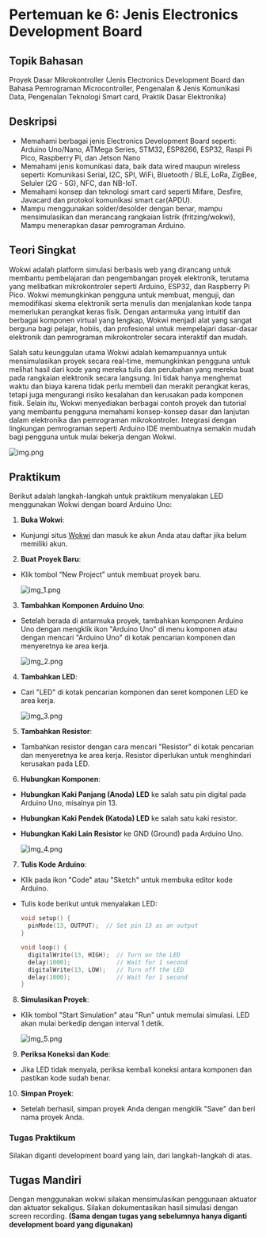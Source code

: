# Pertemuan ke 6: Jenis Electronics Development Board

## Topik Bahasan

Proyek Dasar Mikrokontroller
(Jenis Electronics Development Board dan Bahasa Pemrograman Microcontroller, Pengenalan & Jenis Komunikasi Data,
Pengenalan Teknologi Smart card, Praktik Dasar Elektronika)

## Deskripsi

- Memahami berbagai jenis Electronics Development Board seperti: Arduino Uno/Nano, ATMega Series, STM32, ESP8266, ESP32,
  Raspi Pi Pico, Raspberry Pi, dan Jetson Nano
- Memahami jenis komunikasi data, baik data wired maupun wireless seperti: Komunikasi Serial, I2C, SPI, WiFi, Bluetooth
  / BLE, LoRa, ZigBee, Seluler (2G - 5G), NFC, dan NB-IoT.
- Memahami konsep dan teknologi smart card seperti Mifare, Desfire, Javacard dan protokol komunikasi smart car(APDU).
- Mampu menggunakan solder/desolder dengan benar, mampu mensimulasikan dan merancang rangkaian listrik (fritzing/wokwi),
  Mampu menerapkan dasar pemrograman Arduino.

## Teori Singkat

Wokwi adalah platform simulasi berbasis web yang dirancang untuk membantu pembelajaran dan pengembangan proyek
elektronik, terutama yang melibatkan mikrokontroler seperti Arduino, ESP32, dan Raspberry Pi Pico. Wokwi memungkinkan
pengguna untuk membuat, menguji, dan memodifikasi skema elektronik serta menulis dan menjalankan kode tanpa memerlukan
perangkat keras fisik. Dengan antarmuka yang intuitif dan berbagai komponen virtual yang lengkap, Wokwi menjadi alat
yang sangat berguna bagi pelajar, hobiis, dan profesional untuk mempelajari dasar-dasar elektronik dan pemrograman
mikrokontroler secara interaktif dan mudah.

Salah satu keunggulan utama Wokwi adalah kemampuannya untuk mensimulasikan proyek secara real-time, memungkinkan
pengguna untuk melihat hasil dari kode yang mereka tulis dan perubahan yang mereka buat pada rangkaian elektronik secara
langsung. Ini tidak hanya menghemat waktu dan biaya karena tidak perlu membeli dan merakit perangkat keras, tetapi juga
mengurangi risiko kesalahan dan kerusakan pada komponen fisik. Selain itu, Wokwi menyediakan berbagai contoh proyek dan
tutorial yang membantu pengguna memahami konsep-konsep dasar dan lanjutan dalam elektronika dan pemrograman
mikrokontroler. Integrasi dengan lingkungan pemrograman seperti Arduino IDE membuatnya semakin mudah bagi pengguna untuk
mulai bekerja dengan Wokwi.

![img.png](img.png)

## Praktikum

Berikut adalah langkah-langkah untuk praktikum menyalakan LED menggunakan Wokwi dengan board Arduino Uno:

1. **Buka Wokwi**:

  - Kunjungi situs [Wokwi](https://wokwi.com/) dan masuk ke akun Anda atau daftar jika belum memiliki akun.

2. **Buat Proyek Baru**:

  - Klik tombol “New Project” untuk membuat proyek baru.

    ![img_1.png](img_1.png)

3. **Tambahkan Komponen Arduino Uno**:

  - Setelah berada di antarmuka proyek, tambahkan komponen Arduino Uno dengan mengklik ikon "Arduino Uno" di menu komponen
  atau dengan mencari "Arduino Uno" di kotak pencarian komponen dan menyeretnya ke area kerja.

    ![img_2.png](img_2.png)

4. **Tambahkan LED**:

  - Cari "LED" di kotak pencarian komponen dan seret komponen LED ke area kerja.

    ![img_3.png](img_3.png)

5. **Tambahkan Resistor**:

  - Tambahkan resistor dengan cara mencari "Resistor" di kotak pencarian dan menyeretnya ke area kerja. Resistor
  diperlukan untuk menghindari kerusakan pada LED.

6. **Hubungkan Komponen**:

  - **Hubungkan Kaki Panjang (Anoda) LED** ke salah satu pin digital pada Arduino Uno, misalnya pin 13.
  - **Hubungkan Kaki Pendek (Katoda) LED** ke salah satu kaki resistor.
  - **Hubungkan Kaki Lain Resistor** ke GND (Ground) pada Arduino Uno.

    ![img_4.png](img_4.png)

7. **Tulis Kode Arduino**:

  - Klik pada ikon "Code" atau "Sketch" untuk membuka editor kode Arduino.
  - Tulis kode berikut untuk menyalakan LED:

    ```cpp
    void setup() {
      pinMode(13, OUTPUT);  // Set pin 13 as an output
    }
    
    void loop() {
      digitalWrite(13, HIGH);  // Turn on the LED
      delay(1000);             // Wait for 1 second
      digitalWrite(13, LOW);   // Turn off the LED
      delay(1000);             // Wait for 1 second
    }
    ```

8. **Simulasikan Proyek**:

  - Klik tombol "Start Simulation" atau "Run" untuk memulai simulasi. LED akan mulai berkedip dengan interval 1 detik.
  
    ![img_5.png](img_5.png)

9. **Periksa Koneksi dan Kode**:

  - Jika LED tidak menyala, periksa kembali koneksi antara komponen dan pastikan kode sudah benar.

10. **Simpan Proyek**:

  - Setelah berhasil, simpan proyek Anda dengan mengklik "Save" dan beri nama proyek Anda.

### Tugas Praktikum

Silakan diganti development board yang lain, dari langkah-langkah di atas.

## Tugas Mandiri

Dengan menggunakan wokwi silakan mensimulasikan penggunaan aktuator dan aktuator sekaligus. Silakan dokumentasikan hasil
simulasi dengan screen recording. **(Sama dengan tugas yang sebelumnya hanya diganti development board yang digunakan)**

